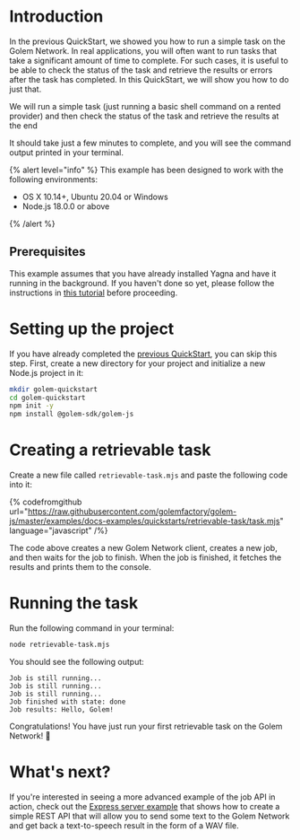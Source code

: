 # Introduction

In the previous QuickStart, we showed you how to run a simple task on the Golem Network. In real applications, you will often want to run tasks that take a significant amount of time to complete. For such cases, it is useful to be able to check the status of the task and retrieve the results or errors after the task has completed. In this QuickStart, we will show you how to do just that.

We will run a simple task (just running a basic shell command on a rented provider) and then check the status of the task and retrieve the results at the end

It should take just a few minutes to complete, and you will see the command output printed in your terminal.

{% alert level="info" %}
This example has been designed to work with the following environments:

- OS X 10.14+, Ubuntu 20.04 or Windows
- Node.js 18.0.0 or above

{% /alert %}

## Prerequisites

This example assumes that you have already installed Yagna and have it running in the background. If you haven't done so yet, please follow the instructions in [this tutorial](/docs/creators/javascript/examples/tools/yagna-installation-for-requestors) before proceeding.

# Setting up the project

If you have already completed the [previous QuickStart](/docs/quickstarts/js-quickstart), you can skip this step.
First, create a new directory for your project and initialize a new Node.js project in it:

```bash
mkdir golem-quickstart
cd golem-quickstart
npm init -y
npm install @golem-sdk/golem-js
```

# Creating a retrievable task

Create a new file called `retrievable-task.mjs` and paste the following code into it:

{% codefromgithub url="https://raw.githubusercontent.com/golemfactory/golem-js/master/examples/docs-examples/quickstarts/retrievable-task/task.mjs" language="javascript" /%}

The code above creates a new Golem Network client, creates a new job, and then waits for the job to finish. When the job is finished, it fetches the results and prints them to the console.

# Running the task

Run the following command in your terminal:

```bash
node retrievable-task.mjs
```

You should see the following output:

```
Job is still running...
Job is still running...
Job is still running...
Job finished with state: done
Job results: Hello, Golem!
```

Congratulations! You have just run your first retrievable task on the Golem Network! 🎉

# What's next?

If you're interested in seeing a more advanced example of the job API in action, check out the [Express server example](/docs/creators/javascript/tutorials/rest-api-with-express) that shows how to create a simple REST API that will allow you to send some text to the Golem Network and get back a text-to-speech result in the form of a WAV file.
